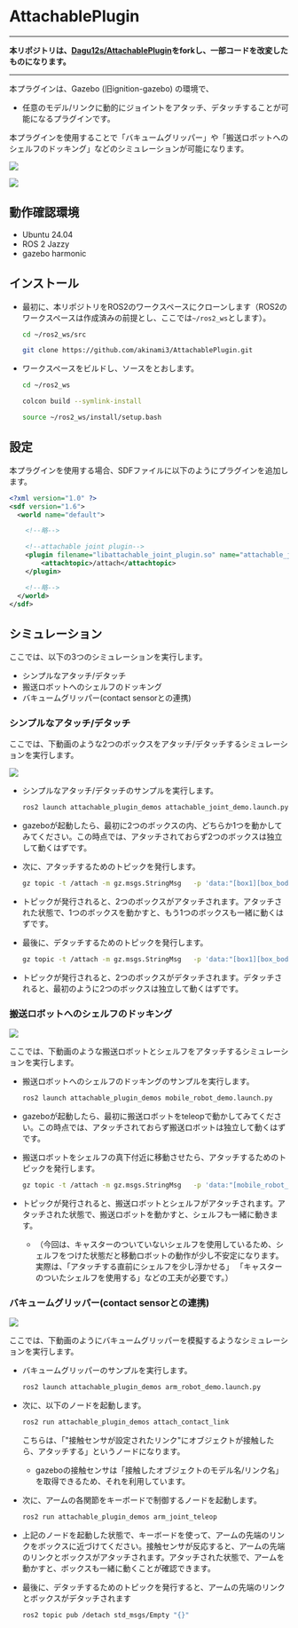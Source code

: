 # AttachablePlugin

---

**本リポジトリは、[Dagu12s/AttachablePlugin](https://github.com/Dagu12s/AttachablePlugin)をforkし、一部コードを改変したものになります。**

---

本プラグインは、Gazebo (旧ignition-gazebo) の環境で、

- 任意のモデル/リンクに動的にジョイントをアタッチ、デタッチすることが可能になるプラグインです。

本プラグインを使用することで「バキュームグリッパー」や「搬送ロボットへのシェルフのドッキング」などのシミュレーションが可能になります。

![](./images/attachable_joint_mobile_robot_demo.gif)

![](./images/attachable_joint_arm_demo.gif)

## 動作確認環境

- Ubuntu 24.04
- ROS 2 Jazzy
- gazebo harmonic

## インストール

- 最初に、本リポジトリをROS2のワークスペースにクローンします（ROS2のワークスペースは作成済みの前提とし、ここでは`~/ros2_ws`とします）。

    ```bash
    cd ~/ros2_ws/src
    ```

    ```bash
    git clone https://github.com/akinami3/AttachablePlugin.git
    ```

- ワークスペースをビルドし、ソースをとおします。

    ```bash
    cd ~/ros2_ws
    ```

    ```bash
    colcon build --symlink-install
    ```

    ```bash
    source ~/ros2_ws/install/setup.bash
    ```

## 設定

本プラグインを使用する場合、SDFファイルに以下のようにプラグインを追加します。

```xml
<?xml version="1.0" ?>
<sdf version="1.6">
  <world name="default">

    <!--略-->

    <!--attachable joint plugin-->
    <plugin filename="libattachable_joint_plugin.so" name="attachable_joint::AttachableJoint">
        <attachtopic>/attach</attachtopic>
    </plugin>

    <!--略-->
  </world>
</sdf>
```


## シミュレーション

ここでは、以下の3つのシミュレーションを実行します。

- シンプルなアタッチ/デタッチ
- 搬送ロボットへのシェルフのドッキング
- バキュームグリッパー(contact sensorとの連携)


### シンプルなアタッチ/デタッチ

ここでは、下動画のような2つのボックスをアタッチ/デタッチするシミュレーションを実行します。

![](./images/attachable_joint_demo.gif)

- シンプルなアタッチ/デタッチのサンプルを実行します。

    ```bash
    ros2 launch attachable_plugin_demos attachable_joint_demo.launch.py
    ```

- gazeboが起動したら、最初に2つのボックスの内、どちらか1つを動かしてみてください。この時点では、アタッチされておらず2つのボックスは独立して動くはずです。

- 次に、アタッチするためのトピックを発行します。

    ```bash
    gz topic -t /attach -m gz.msgs.StringMsg   -p 'data:"[box1][box_body][box2][box_body][attach]"' # data:"[1つ目のモデルのモデル名][1つ目のモデルに含まれるリンク名][2つ目のモデルのモデル名][2つ目のモデルに含まれるリンク名][attach or detach]"'
    ```

- トピックが発行されると、2つのボックスがアタッチされます。アタッチされた状態で、1つのボックスを動かすと、もう1つのボックスも一緒に動くはずです。

- 最後に、デタッチするためのトピックを発行します。

    ```bash
    gz topic -t /attach -m gz.msgs.StringMsg   -p 'data:"[box1][box_body][box2][box_body][detach]"' # data:"[1つ目のモデルのモデル名][1つ目のモデルに含まれるリンク名][2つ目のモデルのモデル名][2つ目のモデルに含まれるリンク名][attach or detach]"'
    ```

- トピックが発行されると、2つのボックスがデタッチされます。デタッチされると、最初のように2つのボックスは独立して動くはずです。


### 搬送ロボットへのシェルフのドッキング

![](./images/attachable_joint_mobile_robot_demo.gif)

ここでは、下動画のような搬送ロボットとシェルフをアタッチするシミュレーションを実行します。

- 搬送ロボットへのシェルフのドッキングのサンプルを実行します。

    ```bash
    ros2 launch attachable_plugin_demos mobile_robot_demo.launch.py
    ```

- gazeboが起動したら、最初に搬送ロボットをteleopで動かしてみてください。この時点では、アタッチされておらず搬送ロボットは独立して動くはずです。

- 搬送ロボットをシェルフの真下付近に移動させたら、アタッチするためのトピックを発行します。

    ```bash
    gz topic -t /attach -m gz.msgs.StringMsg   -p 'data:"[mobile_robot_model][base_link][shelf][poll1][attach]"'
    ```

- トピックが発行されると、搬送ロボットとシェルフがアタッチされます。アタッチされた状態で、搬送ロボットを動かすと、シェルフも一緒に動きます。
    - （今回は、キャスターのついていないシェルフを使用しているため、シェルフをつけた状態だと移動ロボットの動作が少し不安定になります。実際は、「アタッチする直前にシェルフを少し浮かせる」 「キャスターのついたシェルフを使用する」などの工夫が必要です。）

### バキュームグリッパー(contact sensorとの連携)

![](./images/attachable_joint_arm_demo.gif)

ここでは、下動画のようにバキュームグリッパーを模擬するようなシミュレーションを実行します。

- バキュームグリッパーのサンプルを実行します。

    ```bash
    ros2 launch attachable_plugin_demos arm_robot_demo.launch.py
    ```

- 次に、以下のノードを起動します。

    ```bash
    ros2 run attachable_plugin_demos attach_contact_link 
    ```
    こちらは、「"接触センサが設定されたリンク"にオブジェクトが接触したら、アタッチする」というノードになります。
    - gazeboの接触センサは「接触したオブジェクトのモデル名/リンク名」を取得できるため、それを利用しています。

- 次に、アームの各関節をキーボードで制御するノードを起動します。

    ```bash
    ros2 run attachable_plugin_demos arm_joint_teleop
    ```

- 上記のノードを起動した状態で、キーボードを使って、アームの先端のリンクをボックスに近づけてください。接触センサが反応すると、アームの先端のリンクとボックスがアタッチされます。アタッチされた状態で、アームを動かすと、ボックスも一緒に動くことが確認できます。

- 最後に、デタッチするためのトピックを発行すると、アームの先端のリンクとボックスがデタッチされます

    ```bash
    ros2 topic pub /detach std_msgs/Empty "{}"
    ```